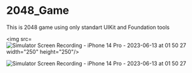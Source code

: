 # 2048_Game



This is 2048 game using only standart UIKit and Foundation tools

<img src=![Simulator Screen Recording - iPhone 14 Pro - 2023-06-13 at 01 50 27](https://github.com/Raw1aN/2048_Game/assets/80126271/7d7b3edb-9ed5-4313-86a2-87aad5d14fda) width="250" height="250"/>

![Simulator Screen Recording - iPhone 14 Pro - 2023-06-13 at 01 50 27](https://github.com/Raw1aN/2048_Game/assets/80126271/7d7b3edb-9ed5-4313-86a2-87aad5d14fda)
